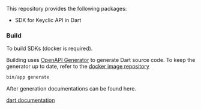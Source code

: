 This repository provides the following packages:

 - SDK for Keyclic API in Dart

### Build

To build SDKs (docker is required).

Building uses [OpenAPI Generator](https://github.com/OpenAPITools/openapi-generator) to generate Dart source code.
To keep the generator up to date, refer to the [docker image repository](https://hub.docker.com/r/openapitools/openapi-generator-cli/tags)

```bash
bin/app generate
```

After generation documentations can be found here.

[dart documentation](dart/README.md)

